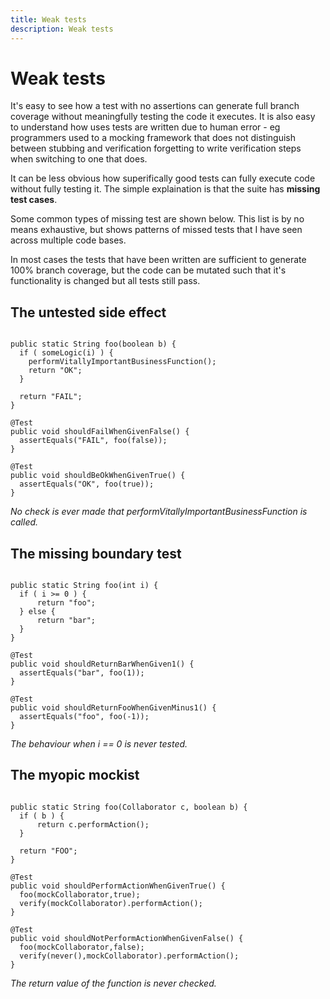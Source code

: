 ```yaml
---
title: Weak tests
description: Weak tests
---
```


# Weak tests

It's easy to see how a test with no assertions can generate full branch coverage without meaningfully testing
the code it executes. It is also easy to understand how uses tests are written due to human error - eg programmers used to a mocking framework that does not distinguish between stubbing and verification forgetting to write verification steps when switching to one that does.

It can be less obvious how superifically good tests can fully execute code without fully testing it. The simple explaination is that the suite has **missing test cases**.

Some common types of missing test are shown below. This list is by no means exhaustive, but shows patterns of missed tests that I have seen across multiple code bases.

In most cases the tests that have been written are sufficient to generate 100% branch coverage, but the code can be mutated such that it's functionality is changed but all tests still pass.


## The untested side effect

~~~ {.java}

public static String foo(boolean b) { 
  if ( someLogic(i) ) {
    performVitallyImportantBusinessFunction();
    return "OK";
  }
  
  return "FAIL";
}

@Test
public void shouldFailWhenGivenFalse() {
  assertEquals("FAIL", foo(false));
}

@Test
public void shouldBeOkWhenGivenTrue() {
  assertEquals("OK", foo(true));
}

~~~

*No check is ever made that performVitallyImportantBusinessFunction is called.*

## The missing boundary test

~~~ {.java}

public static String foo(int i) { 
  if ( i >= 0 ) {
      return "foo";
  } else {
      return "bar";
  }
}

@Test
public void shouldReturnBarWhenGiven1() {
  assertEquals("bar", foo(1));
}

@Test
public void shouldReturnFooWhenGivenMinus1() {
  assertEquals("foo", foo(-1));
}

~~~

*The behaviour when i == 0 is never tested.*

## The myopic mockist

~~~ {.java}

public static String foo(Collaborator c, boolean b) { 
  if ( b ) {
      return c.performAction();
  }

  return "FOO";
}

@Test
public void shouldPerformActionWhenGivenTrue() {
  foo(mockCollaborator,true);
  verify(mockCollaborator).performAction();
}

@Test
public void shouldNotPerformActionWhenGivenFalse() {
  foo(mockCollaborator,false);
  verify(never(),mockCollaborator).performAction();
}

~~~

*The return value of the function is never checked.*

